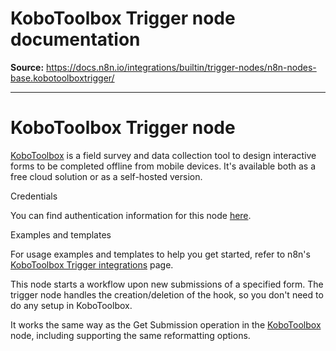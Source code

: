 # KoboToolbox Trigger node documentation

**Source:** https://docs.n8n.io/integrations/builtin/trigger-nodes/n8n-nodes-base.kobotoolboxtrigger/

---

# KoboToolbox Trigger node

[KoboToolbox](https://www.kobotoolbox.org/) is a field survey and data collection tool to design interactive forms to be completed offline from mobile devices. It's available both as a free cloud solution or as a self-hosted version.

Credentials

You can find authentication information for this node [here](../../credentials/kobotoolbox/).

Examples and templates

For usage examples and templates to help you get started, refer to n8n's [KoboToolbox Trigger integrations](https://n8n.io/integrations/kobotoolbox-trigger/) page.

This node starts a workflow upon new submissions of a specified form. The trigger node handles the creation/deletion of the hook, so you don't need to do any setup in KoboToolbox.

It works the same way as the Get Submission operation in the [KoboToolbox](../../app-nodes/n8n-nodes-base.kobotoolbox/) node, including supporting the same reformatting options.
